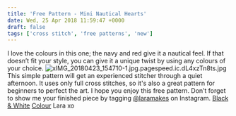```yaml
---
title: 'Free Pattern - Mini Nautical Hearts'
date: Wed, 25 Apr 2018 11:59:47 +0000
draft: false
tags: ['cross stitch', 'free patterns', 'new']
---
```


I love the colours in this one; the navy and red give it a nautical feel. If that doesn’t fit your style, you can give it a unique twist by using any colours of your choice. ![xIMG_20180423_154710-1.jpg.pagespeed.ic.dL4xzTn8ts.jpg](https://laramakes.files.wordpress.com/2018/10/ximg_20180423_154710-1-pagespeed-ic-dl4xztn8ts.jpg) This simple pattern will get an experienced stitcher through a quiet afternoon. It uses only full cross stitches, so it's also a great pattern for beginners to perfect the art. I hope you enjoy this free pattern. Don’t forget to show me your finished piece by tagging [@laramakes](https://www.instagram.com/laramakes/) on Instagram. [Black & White](https://laramakes.files.wordpress.com/2018/10/mininauticalhearts_blackwhite_bylaramakes.pdf "mininauticalhearts_blackwhite_bylaramakes") [Colour](https://laramakes.files.wordpress.com/2018/10/mininauticalhearts_colour_bylaramakes.pdf "mininauticalhearts_colour_bylaramakes") Lara xo